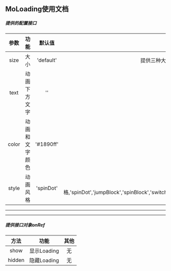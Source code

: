 ## MoLoading使用文档


##### 提供的配置接口

参数|功能|默认值|其他
:-----:|:-----:|:-----:|:-----:
size|大小|'default'|提供三种大小，'small','default','large'
text|动画下方文字|''|默认不显示
color|动画和文字颜色|'#1890ff'|无
style|动画风格|'spinDot'|提供多种风格,'spinDot','jumpBlock','spinBlock','switchDot','slipBlock','slipDot','blinkDot','spreadDot','roundDot',


---
---

##### 提供接口对象onRef
方法|功能|其他
:-----:|:-----:|:-----:
show|显示Loading|无
hidden|隐藏Loading|无